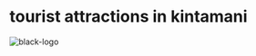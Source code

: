 # tourist attractions in kintamani
![black-logo](https://user-images.githubusercontent.com/89343927/147576164-ac23fa47-f209-440e-a52f-7d3b4942c33f.png)
